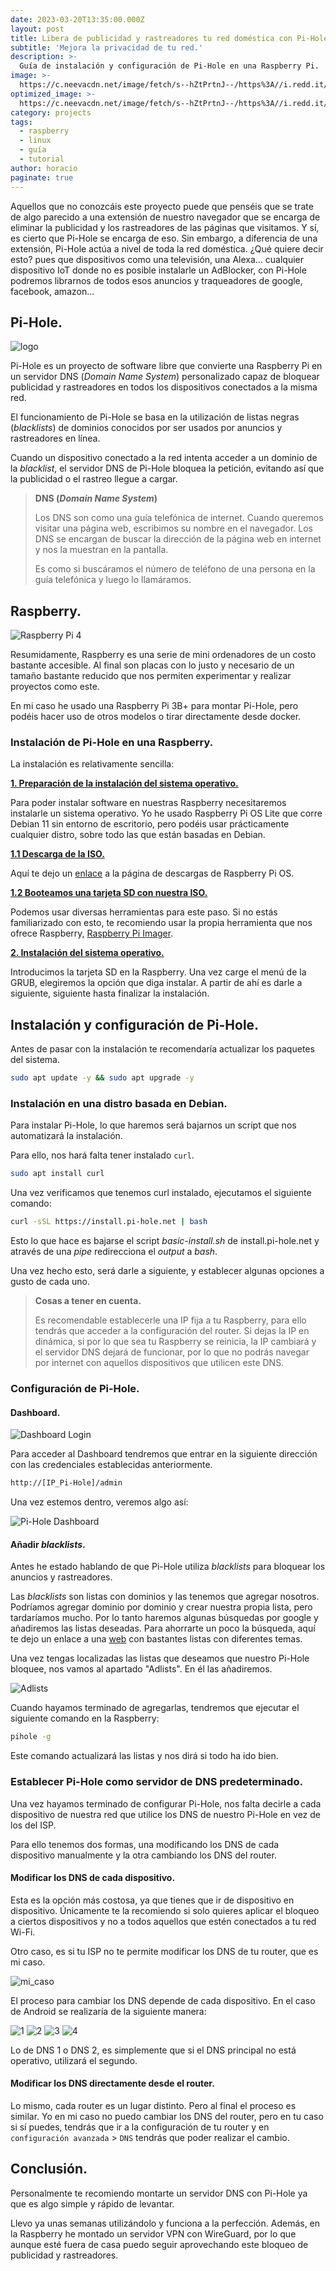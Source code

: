 ```yaml
---
date: 2023-03-20T13:35:00.000Z
layout: post
title: Libera de publicidad y rastreadores tu red doméstica con Pi-Hole.
subtitle: 'Mejora la privacidad de tu red.'
description: >-
  Guía de instalación y configuración de Pi-Hole en una Raspberry Pi.
image: >-
  https://c.neevacdn.net/image/fetch/s--hZtPrtnJ--/https%3A//i.redd.it/s5n746v4gxy01.jpg?savepath=s5n746v4gxy01.jpg
optimized_image: >-
  https://c.neevacdn.net/image/fetch/s--hZtPrtnJ--/https%3A//i.redd.it/s5n746v4gxy01.jpg?savepath=s5n746v4gxy01.jpg
category: projects
tags:
  - raspberry
  - linux
  - guía
  - tutorial
author: horacio
paginate: true
---
```


Aquellos que no conozcáis este proyecto puede que penséis que se trate de algo parecido a una extensión de nuestro navegador que se encarga de eliminar la publicidad y los rastreadores de las páginas
que visitamos. Y sí, es cierto que Pi-Hole se encarga de eso. Sin embargo, a diferencia de una extensión, Pi-Hole actúa a nivel de toda la red doméstica. ¿Qué quiere decir esto? pues que dispositivos
como una televisión, una Alexa... cualquier dispositivo IoT donde no es posible instalarle un AdBlocker, con Pi-Hole podremos librarnos de todos esos anuncios y traqueadores de google, facebook, amazon...

## Pi-Hole.

![logo](https://wp-cdn.pi-hole.net/wp-content/uploads/2016/12/Vortex-R.webp)

Pi-Hole es un proyecto de software libre que convierte una Raspberry Pi en un servidor DNS (*Domain Name System*) personalizado capaz de bloquear publicidad y rastreadores en todos los dispositivos conectados a la misma red.

El funcionamiento de Pi-Hole se basa en la utilización de listas negras (*blacklists*) de dominios conocidos por ser usados por anuncios y rastreadores en línea.

Cuando un dispositivo conectado a la red intenta acceder a un dominio de la *blacklist*, el servidor DNS de Pi-Hole bloquea la petición, evitando así que la publicidad o el rastreo llegue a cargar.

> **DNS (*Domain Name System*)**
>
> Los DNS son como una guía telefónica de internet. Cuando queremos visitar una página web, escribimos su nombre en el navegador.
> Los DNS se encargan de buscar la dirección de la página web en internet y nos la muestran en la pantalla.
>
> Es como si buscáramos el número de teléfono de una persona en la guía telefónica y luego lo llamáramos.

## Raspberry.

![Raspberry Pi 4](https://assets.raspberrypi.com/static/raspberry-pi-4-labelled-f5e5dcdf6a34223235f83261fa42d1e8.png)

Resumidamente, Raspberry es una serie de mini ordenadores de un costo bastante accesible. Al final son placas con lo justo y necesario de un tamaño bastante reducido que nos permiten experimentar y
realizar proyectos como este.

En mi caso he usado una Raspberry Pi 3B+ para montar Pi-Hole, pero podéis hacer uso de otros modelos o tirar directamente desde docker.

### Instalación de Pi-Hole en una Raspberry.

La instalación es relativamente sencilla:

<u><strong>1. Preparación de la instalación del sistema operativo.</strong></u>

Para poder instalar software en nuestras Raspberry necesitaremos instalarle un sistema operativo.
Yo he usado Raspberry Pi OS Lite que corre Debian 11 sin entorno de escritorio, pero podéis usar prácticamente cualquier distro, sobre todo las que están basadas en Debian.

<u><strong>1.1 Descarga de la ISO.</strong></u>

Aquí te dejo un [enlace](https://www.raspberrypi.com/software/operating-systems/) a la página de descargas de Raspberry Pi OS.

<u><strong>1.2 Booteamos una tarjeta SD con nuestra ISO.</strong></u>

Podemos usar diversas herramientas para este paso.
Si no estás familiarizado con esto, te recomiendo usar la propia herramienta que nos ofrece Raspberry, [Raspberry Pi Imager](https://www.raspberrypi.com/software/).

<u><strong>2. Instalación del sistema operativo.</strong></u>

Introducimos la tarjeta SD en la Raspberry. Una vez carge el menú de la GRUB, elegiremos la opción que diga instalar.
A partir de ahí es darle a siguiente, siguiente hasta finalizar la instalación.

## Instalación y configuración de Pi-Hole.

Antes de pasar con la instalación te recomendaría actualizar los paquetes del sistema.

```bash
sudo apt update -y && sudo apt upgrade -y
```

### Instalación en una distro basada en Debian.

Para instalar Pi-Hole, lo que haremos será bajarnos un script que nos automatizará la instalación.

Para ello, nos hará falta tener instalado `curl`.

```bash
sudo apt install curl
```

Una vez verificamos que tenemos curl instalado, ejecutamos el siguiente comando:

```bash
curl -sSL https://install.pi-hole.net | bash
```
Esto lo que hace es bajarse el script *basic-install.sh* de install.pi-hole.net y através de una *pipe* redirecciona el *output* a *bash*.

Una vez hecho esto, será darle a siguiente, y establecer algunas opciones a gusto de cada uno.

> <strong>Cosas a tener en cuenta.</strong>
>
> Es recomendable establecerle una IP fija a tu Raspberry, para ello tendrás que acceder a la configuración del router.
> Si dejas la IP en dinámica, si por lo que sea tu Raspberry se reinicia, la IP cambiará y el servidor DNS dejará de funcionar, por lo que no podrás navegar por internet con aquellos dispositivos
> que utilicen este DNS.

### Configuración de Pi-Hole.

#### Dashboard.

![Dashboard Login](https://telegra.ph/file/798ac485e864b8b57d9be.jpg)

Para acceder al Dashboard tendremos que entrar en la siguiente dirección con las credenciales establecidas anteriormente.

```html
http://[IP_Pi-Hole]/admin
```

Una vez estemos dentro, veremos algo así:

![Pi-Hole Dashboard](https://telegra.ph/file/8e73823f4c09a46f833a3.jpg)

#### Añadir *blacklists*.

Antes he estado hablando de que Pi-Hole utiliza *blacklists* para bloquear los anuncios y rastreadores.

Las *blacklists* son listas con dominios y las tenemos que agregar nosotros.
Podríamos agregar dominio por dominio y crear nuestra propia lista, pero tardaríamos mucho. Por lo tanto haremos
algunas búsquedas por google y añadiremos las listas deseadas.
Para ahorrarte un poco la búsqueda, aquí te dejo un enlace a una [web](https://firebog.net/) con bastantes listas con diferentes temas.

Una vez tengas localizadas las listas que deseamos que nuestro Pi-Hole bloquee, nos vamos al apartado "Adlists". En él las añadiremos.

![Adlists](https://telegra.ph/file/bfef0d0bf332335d519c1.jpg)

Cuando hayamos terminado de agregarlas, tendremos que ejecutar el siguiente comando en la Raspberry:

```bash
pihole -g
```

Este comando actualizará las listas y nos dirá si todo ha ido bien.

### Establecer Pi-Hole como servidor de DNS predeterminado.

Una vez hayamos terminado de configurar Pi-Hole, nos falta decirle a cada dispositivo de nuestra red que utilice los DNS de nuestro Pi-Hole en vez de los del ISP. 

Para ello tenemos dos formas, una modificando los DNS de cada dispositivo manualmente y la otra cambiando los DNS del router.

#### Modificar los DNS de cada dispositivo.

Esta es la opción más costosa, ya que tienes que ir de dispositivo en dispositivo. Únicamente te la recomiendo si solo quieres aplicar el bloqueo a ciertos dispositivos y no a todos aquellos que estén
conectados a tu red Wi-Fi.

Otro caso, es si tu ISP no te permite modificar los DNS de tu router, que es mi caso.

![mi_caso](https://telegra.ph/file/b35ba5a2d1fc54d13df92.png)

El proceso para cambiar los DNS depende de cada dispositivo. En el caso de Android se realizaría de la siguiente manera:

![1](https://telegra.ph/file/bdf4b0f11a4d1d58cefb8.jpg)
![2](https://telegra.ph/file/83c1eec2ae51c0b693822.jpg)
![3](https://telegra.ph/file/4dac6fd341d54574badee.jpg)
![4](https://telegra.ph/file/52d940e36010e4590dccb.jpg)

Lo de DNS 1 o DNS 2, es simplemente que si el DNS principal no está operativo, utilizará el segundo.

#### Modificar los DNS directamente desde el router.

Lo mismo, cada router es un lugar distinto. Pero al final el proceso es similar. Yo en mi caso no puedo cambiar los DNS del router, pero en tu caso si sí puedes, tendrás que ir a la configuración
de tu router y en ``configuración avanzada`` > `DNS` tendrás que poder realizar el cambio.

## Conclusión.

Personalmente te recomiendo montarte un servidor DNS con Pi-Hole ya que es algo simple y rápido de levantar.

Llevo ya unas semanas utilizándolo y funciona a la perfección. Además, en la Raspberry he montado un servidor VPN con WireGuard, por lo que
aunque esté fuera de casa puedo seguir aprovechando este bloqueo de publicidad y rastreadores.
<!-- --page-break-- -->
